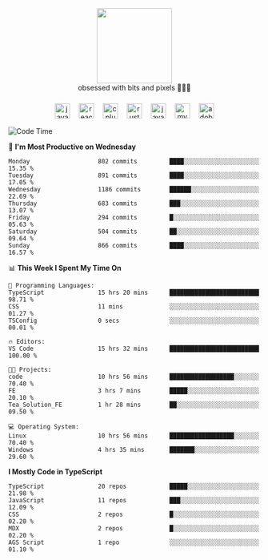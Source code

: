 


  <div align="center">
    
   <img src = "https://i.postimg.cc/W1R4TF4j/d6kpuve-c97567cf-518b-4b86-a271-5c89d88d22f7.gif"  width=150px height=150px />
 </div>

<div align="center">
  obsessed with bits and pixels 🧑‍💻🎨
</div>

  ###
<div align="center">
 <img src="https://cdn.jsdelivr.net/gh/devicons/devicon/icons/javascript/javascript-original.svg" height="30" alt="javascript logo"  />
  <img width="10" />
  <img src="https://cdn.jsdelivr.net/gh/devicons/devicon/icons/react/react-original.svg" height="30" alt="react logo"  />
  <img width="10" />
   <!--<img src="https://cdn.jsdelivr.net/gh/devicons/devicon/icons/nodejs/nodejs-original.svg" height="30" alt="nodejs logo"  />
  <img width="10" />
 <img src="https://cdn.jsdelivr.net/gh/devicons/devicon/icons/flutter/flutter-original.svg" height="30" alt="flutter logo"  />
 <img width="10" />-->
  <img src="https://cdn.jsdelivr.net/gh/devicons/devicon/icons/cplusplus/cplusplus-original.svg" height="30" alt="cpluplus logo"  />
  <img width="10" />
    <img src="https://cdn.jsdelivr.net/gh/devicons/devicon/icons/rust/rust-original.svg" height="30" alt="rust logo"  />
  <img width="10" />
  <img src="https://cdn.jsdelivr.net/gh/devicons/devicon/icons/java/java-original.svg" height="30" alt="java logo"  />
  <img width="10" />
  <img src="https://skillicons.dev/icons?i=mysql" height="30" alt="mysql logo"  />
  <img width="10" />
  <img src="https://skillicons.dev/icons?i=pr" height="30" alt="adobepremierepro logo"  />
</div>

<!--START_SECTION:waka-->
![Code Time](http://img.shields.io/badge/Code%20Time-2%2C375%20hrs%2019%20mins-blue)

📅 **I'm Most Productive on Wednesday** 

```text
Monday                   802 commits         ████░░░░░░░░░░░░░░░░░░░░░   15.35 % 
Tuesday                  891 commits         ████░░░░░░░░░░░░░░░░░░░░░   17.05 % 
Wednesday                1186 commits        ██████░░░░░░░░░░░░░░░░░░░   22.69 % 
Thursday                 683 commits         ███░░░░░░░░░░░░░░░░░░░░░░   13.07 % 
Friday                   294 commits         █░░░░░░░░░░░░░░░░░░░░░░░░   05.63 % 
Saturday                 504 commits         ██░░░░░░░░░░░░░░░░░░░░░░░   09.64 % 
Sunday                   866 commits         ████░░░░░░░░░░░░░░░░░░░░░   16.57 % 
```


📊 **This Week I Spent My Time On** 

```text
💬 Programming Languages: 
TypeScript               15 hrs 20 mins      █████████████████████████   98.71 % 
CSS                      11 mins             ░░░░░░░░░░░░░░░░░░░░░░░░░   01.27 % 
TSConfig                 0 secs              ░░░░░░░░░░░░░░░░░░░░░░░░░   00.01 % 

🔥 Editors: 
VS Code                  15 hrs 32 mins      █████████████████████████   100.00 % 

🐱‍💻 Projects: 
code                     10 hrs 56 mins      ██████████████████░░░░░░░   70.40 % 
FE                       3 hrs 7 mins        █████░░░░░░░░░░░░░░░░░░░░   20.10 % 
Tea_Solution_FE          1 hr 28 mins        ██░░░░░░░░░░░░░░░░░░░░░░░   09.50 % 

💻 Operating System: 
Linux                    10 hrs 56 mins      ██████████████████░░░░░░░   70.40 % 
Windows                  4 hrs 35 mins       ███████░░░░░░░░░░░░░░░░░░   29.60 % 
```

**I Mostly Code in TypeScript** 

```text
TypeScript               20 repos            █████░░░░░░░░░░░░░░░░░░░░   21.98 % 
JavaScript               11 repos            ███░░░░░░░░░░░░░░░░░░░░░░   12.09 % 
CSS                      2 repos             █░░░░░░░░░░░░░░░░░░░░░░░░   02.20 % 
MDX                      2 repos             █░░░░░░░░░░░░░░░░░░░░░░░░   02.20 % 
AGS Script               1 repo              ░░░░░░░░░░░░░░░░░░░░░░░░░   01.10 % 
```




<!--END_SECTION:waka-->

